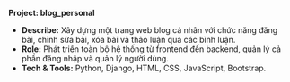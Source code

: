 **Project: blog_personal**
- **Describe:** Xây dựng một trang web blog cá nhân với chức năng đăng bài, chỉnh sửa bài, xóa bài và thảo luận qua các bình luận.
- **Role:** Phát triển toàn bộ hệ thống từ frontend đến backend, quản lý cả phần đăng nhập và quản lý người dùng.
- **Tech & Tools:** Python, Django, HTML, CSS, JavaScript, Bootstrap.

